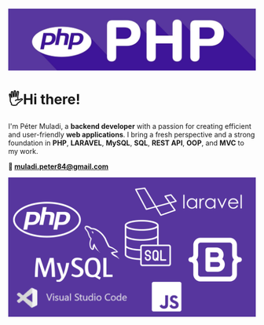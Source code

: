 

<a href="https://www.linkedin.com/in/petermuladi/"><img align="center" src="banner.jpg" alt="my-img"></a>

#  🖐Hi there! 

I'm Péter Muladi, a **backend developer** with a passion for creating efficient and user-friendly **web applications**. I bring a fresh perspective and a strong foundation in **PHP**, **LARAVEL**, **MySQL**, **SQL**, **REST API**, **OOP**, and **MVC** to my work.

**📩 muladi.peter84@gmail.com**

<img align="center" src="stack.png" alt="my-img">
